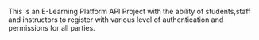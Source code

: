This is an E-Learning Platform API Project with the ability of students,staff and instructors to register with various level of authentication and permissions for all parties.
